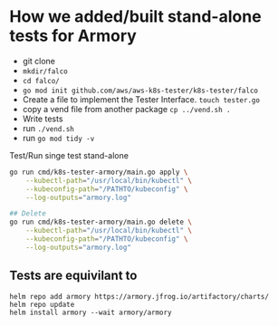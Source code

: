 
# How we added/built stand-alone tests for Armory

- git clone 
- `mkdir/falco`
- `cd falco/`
- `go mod init github.com/aws/aws-k8s-tester/k8s-tester/falco`
- Create a file to implement the Tester Interface.   `touch tester.go`
- copy a vend file from another package    `cp ../vend.sh .`
- Write tests
- run  `./vend.sh`
- run  `go mod tidy -v`



Test/Run singe test stand-alone
```bash
go run cmd/k8s-tester-armory/main.go apply \
    --kubectl-path="/usr/local/bin/kubectl" \
    --kubeconfig-path="/PATHTO/kubeconfig" \
    --log-outputs="armory.log"

## Delete
go run cmd/k8s-tester-armory/main.go delete \
    --kubectl-path="/usr/local/bin/kubectl" \
    --kubeconfig-path="/PATHTO/kubeconfig" \
    --log-outputs="armory.log"
```


## Tests are equivilant to
```
helm repo add armory https://armory.jfrog.io/artifactory/charts/
helm repo update
helm install armory --wait armory/armory
```